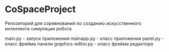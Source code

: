 # CoSpaceProject
Репозиторий для соревнований по созданию искусственного интеллекта симуляции робота

main.py - запуск приложения
mainapp.py - класс приложения
panel.py - класс фрейма панели
graphics-editor.py - класс фрейма редактора
